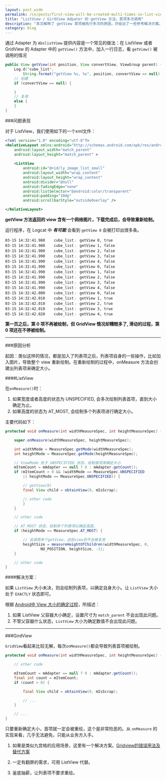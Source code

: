```yaml
---
layout: post_wide
permalink: /cn/posts/first-view-will-be-created-multi-times-in-list-view/
title: "ListView / GirdView Adpater 的 getView 方法，首项多次调用"
description: "本文解释了 getView 首项被执行多次的原因，并给出了一些参考解决方案。"
category: blog
---
```


通过 Adapter 为 `AbslistView` 提供内容是一个常见的做法：在 ListView 或者 GridView 的 Adapter 中的 `getView()` 方法中，加入一行日志，看 `getView()` 被调用的情况

```java
public View getView(int position, View convertView, ViewGroup parent) {
    Log.d('cube_list', 
        String.format("getView %s, %s", position, convertView == null));
    // 创建
    if (convertView == null) {

    } 
    // 复用
    else {
    }
}
```

###问题表现

对于 ListView，我们使用如下的一个xml文件：

```xml
<?xml version="1.0" encoding="utf-8"?>
<RelativeLayout xmlns:android="http://schemas.android.com/apk/res/android"
    android:layout_width="match_parent"
    android:layout_height="match_parent" >
    
    <ListView
        android:id="@+id/ly_image_list_small"
        android:layout_width="wrap_content"
        android:layout_height="wrap_content"
        android:divider="@null"
        android:fadingEdge="none"
        android:listSelector="@android:color/transparent"
        android:padding="10dp"
        android:scrollbarStyle="outsideOverlay" />

</RelativeLayout>
```

**getView 方法返回的 view 含有一个网络图片，下载完成后，会导致重新绘制。**

运行程序，在 Logcat 中 ***有可能*** 会看到 `getView 0` 会被打印出很多条。

```
03-15 14:32:41.980    cube_list﹕ getView 0, true
03-15 14:32:41.980    cube_list﹕ getView 1, false
03-15 14:32:41.980    cube_list﹕ getView 2, false
03-15 14:32:41.990    cube_list﹕ getView 3, false
03-15 14:32:41.990    cube_list﹕ getView 4, false
03-15 14:32:41.990    cube_list﹕ getView 0, false
03-15 14:32:41.990    cube_list﹕ getView 1, false
03-15 14:32:41.990    cube_list﹕ getView 2, false
03-15 14:32:41.990    cube_list﹕ getView 3, false
03-15 14:32:41.990    cube_list﹕ getView 4, false
03-15 14:32:42.000    cube_list﹕ getView 0, false
03-15 14:32:42.010    cube_list﹕ getView 1, true
03-15 14:32:42.010    cube_list﹕ getView 2, true
03-15 14:32:42.010    cube_list﹕ getView 3, true
03-15 14:32:42.020    cube_list﹕ getView 4, true
```

**第一页之后，第 0 项不再被绘制，但 GridView 情况却糟糕多了, 滑动的过程，第 0 项还在不停被绘制。**

---

###原因分析

起因：类似这样的情况，都是加入了列表项之后，列表项自身的一些操作，比如加入图片，导致整个 view 重新绘制。在重新绘制的过程中，onMeasure 方法会创建出列表项来确定大小。

####ListView

在`onMeasure()`时：

1.  如果宽度或者高度的状态为 UNSPECIFIED, 会多次绘制列表首项，直到大小确定为止。
2.  如果高度的状态为 AT_MOST, 会绘制多个列表项进行确定大小。

主要代码如下：

```java
protected void onMeasure(int widthMeasureSpec, int heightMeasureSpec) {

    super.onMeasure(widthMeasureSpec, heightMeasureSpec);

    int widthMode = MeasureSpec.getMode(widthMeasureSpec);
    int heightMode = MeasureSpec.getMode(heightMeasureSpec);

    // ViewMode 处于 UNSPECIFIED 状态，绘制首项来确定大小
    mItemCount = mAdapter == null ? 0 : mAdapter.getCount();
    if (mItemCount > 0 && (widthMode == MeasureSpec.UNSPECIFIED 
        || heightMode == MeasureSpec.UNSPECIFIED)) {

        // getView(0)
        final View child = obtainView(0, mIsScrap);

        // other code
        }
    }

    // other code

    // AT_MOST 状态，绘制多个列表项以确定高度。
    if (heightMode == MeasureSpec.AT_MOST) {

        // 会调用多个getView，这些view将不会被复用
        heightSize = measureHeightOfChildren(widthMeasureSpec, 0, 
                NO_POSITION, heightSize, -1);
    }

    // other code
}
```

####解决方案：

如果 `ListView` 大小未决，则会绘制列表项，以确定自身大小。让 `ListView` 大小处于 `EXACTLY` 状态即可。

根据 [Android中 View 大小的确定过程](http://www.liaohuqiu.net/cn/posts/how-does-android-caculate-the-size-of-child-view/)，所描述：

1.  如果 ListView 父容器大小确定，设置尺寸为 `match_parent` 不会出现此问题。
2.  不管父容器什么状态，`ListView` 大小为确定数值不会出现此问题。

---

###GirdView

`GridView`看起来比较无解，每次`onMeasure()`都会导致列表首项被绘制。

```java
protected void onMeasure(int widthMeasureSpec, int heightMeasureSpec) {

    // other code

    mItemCount = mAdapter == null ? 0 : mAdapter.getCount();
    final int count = mItemCount;
    if (count > 0) {

        final View child = obtainView(0, mIsScrap);

        // ...
    }

    // ...
}
```

只要重新确定大小，首项就一定会被重绘，这个是非常险恶的。从 `onMeasure` 的实现来看，几乎无法避免，只能从业务方入手。

1.  如果是类似九宫格的应用场景，这里有一个解决方案。[Gridview的错误用法及替代方案](http://www.liaohuqiu.net/cn/posts/grid-view-do-not/)

2.  一定有翻屏的需求，可用 ListView 代替。

3.  釜底抽薪，让列表项不要求重绘。

